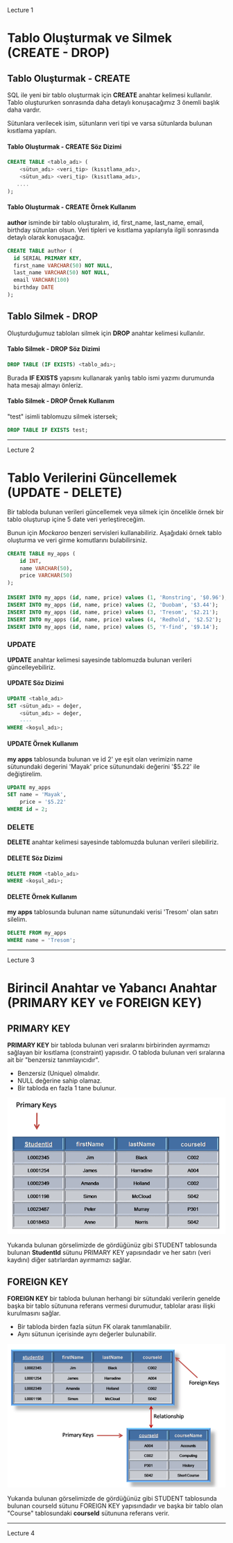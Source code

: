 
Lecture 1

# Tablo Oluşturmak ve Silmek (CREATE - DROP)
## Tablo Oluşturmak - CREATE
SQL ile yeni bir tablo oluşturmak için __CREATE__ anahtar kelimesi kullanılır. Tablo oluştururken sonrasında daha detaylı konuşacağımız 3 önemli başlık daha vardır.

Sütunlara verilecek isim, sütunların veri tipi ve varsa sütunlarda bulunan kısıtlama yapıları.

#### Tablo Oluşturmak - CREATE Söz Dizimi
```SQL
CREATE TABLE <tablo_adı> (
    <sütun_adı> <veri_tip> (kısıtlama_adı>,
    <sütun_adı> <veri_tip> (kısıtlama_adı>,
   ....
);
```
#### Tablo Oluşturmak - CREATE Örnek Kullanım
__author__ isminde bir tablo oluşturalım, id, first_name, last_name, email, birthday sütunları olsun. Veri tipleri ve kısıtlama yapılarıyla ilgili sonrasında detaylı olarak konuşacağız.
```SQL
CREATE TABLE author (
  id SERIAL PRIMARY KEY,
  first_name VARCHAR(50) NOT NULL,
  last_name VARCHAR(50) NOT NULL,
  email VARCHAR(100)
  birthday DATE
);
```
## Tablo Silmek - DROP
Oluşturduğumuz tabloları silmek için __DROP__ anahtar kelimesi kullanılır.

#### Tablo Silmek - DROP Söz Dizimi
```SQL
DROP TABLE (IF EXISTS) <tablo_adı>;
```
Burada __IF EXISTS__ yapısını kullanarak yanlış tablo ismi yazımı durumunda hata mesajı almayı önleriz.

#### Tablo Silmek - DROP Örnek Kullanım
"test" isimli tablomuzu silmek istersek;
```SQL
DROP TABLE IF EXISTS test;
```

---

Lecture 2

# Tablo Verilerini Güncellemek (UPDATE - DELETE)
Bir tabloda bulunan verileri güncellemek veya silmek için öncelikle örnek bir tablo oluşturup içine 5 date veri yerleştireceğim.

Bunun için _Mockaroo_ benzeri servisleri kullanabiliriz. Aşağıdaki örnek tablo oluşturma ve veri girme komutlarını bulabilirsiniz.
```SQL
CREATE TABLE my_apps (
	id INT,
	name VARCHAR(50),
	price VARCHAR(50)
);

INSERT INTO my_apps (id, name, price) values (1, 'Ronstring', '$0.96');
INSERT INTO my_apps (id, name, price) values (2, 'Duobam', '$3.44');
INSERT INTO my_apps (id, name, price) values (3, 'Tresom', '$2.21');
INSERT INTO my_apps (id, name, price) values (4, 'Redhold', '$2.52');
INSERT INTO my_apps (id, name, price) values (5, 'Y-find', '$9.14');
```
### UPDATE
__UPDATE__ anahtar kelimesi sayesinde tablomuzda bulunan verileri güncelleyebiliriz.

#### UPDATE Söz Dizimi
```SQL
UPDATE <tablo_adı>
SET <sütun_adı> = değer, 
    <sütun_adı> = değer,
    ----
WHERE <koşul_adı>;
```
#### UPDATE Örnek Kullanım
__my apps__ tablosunda bulunan ve id 2' ye eşit olan verimizin name sütunundaki degerini 'Mayak' price sütunundaki değerini '$5.22' ile değiştirelim.
```SQL
UPDATE my_apps
SET name = 'Mayak',
	price = '$5.22'
WHERE id = 2;
```
### DELETE
__DELETE__ anahtar kelimesi sayesinde tablomuzda bulunan verileri silebiliriz.

#### DELETE Söz Dizimi
```SQL
DELETE FROM <tablo_adı>
WHERE <koşul_adı>;
```
#### DELETE Örnek Kullanım
__my apps__ tablosunda bulunan name sütunundaki verisi 'Tresom' olan satırı silelim.
```SQL
DELETE FROM my_apps
WHERE name = 'Tresom';
```

---

Lecture 3

# Birincil Anahtar ve Yabancı Anahtar (PRIMARY KEY ve FOREIGN KEY)

## PRIMARY KEY


__PRIMARY KEY__ bir tabloda bulunan veri sıralarını birbirinden ayırmamızı sağlayan bir kısıtlama (constraint) yapısıdır. O tabloda bulunan veri sıralarına ait bir "benzersiz tanımlayıcıdır".



- Benzersiz (Unique) olmalıdır.
- NULL değerine sahip olamaz.
- Bir tabloda en fazla 1 tane bulunur.


![primarykey](../img/PrimaryKey.gif "primarykey")




Yukarıda bulunan görselimizde de gördüğünüz gibi STUDENT tablosunda bulunan __StudentId__ sütunu PRIMARY KEY yapısındadır ve her satırı (veri kaydını) diğer satırlardan ayırmamızı sağlar.


## FOREIGN KEY


__FOREIGN KEY__ bir tabloda bulunan herhangi bir sütundaki verilerin genelde başka bir tablo sütununa referans vermesi durumudur, tablolar arası ilişki kurulmasını sağlar.

- Bir tabloda birden fazla sütun FK olarak tanımlanabilir.
- Aynı sütunun içerisinde aynı değerler bulunabilir.

![ForeignKey](../img/ForeignKey.gif "ForeignKey")


Yukarıda bulunan görselimizde de gördüğünüz gibi STUDENT tablosunda bulunan courseId sütunu FOREIGN KEY yapısındadır ve başka bir tablo olan "Course" tablosundaki __courseId__ sütununa referans verir.


---

Lecture 4